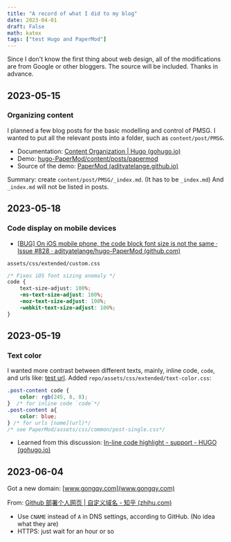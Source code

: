 ```yaml
---
title: "A record of what I did to my blog"
date: 2023-04-01
draft: False
math: katex
tags: ["test Hugo and PaperMod"]
---
```


Since I don't know the first thing about web design, all of the modifications are from Google or other bloggers. The source will be included. Thanks in advance. 

## 2023-05-15 
### Organizing content
I planned a few blog posts for the basic modelling and control of PMSG. I wanted to put all the relevant posts into a folder, such as `content/post/PMSG`. 

- Documentation: [Content Organization | Hugo (gohugo.io)](https://gohugo.io/content-management/organization/)
- Demo: [hugo-PaperMod/content/posts/papermod](https://github.com/adityatelange/hugo-PaperMod/tree/exampleSite/content/posts/papermod)
- Source of the demo: [PaperMod (adityatelange.github.io)](https://adityatelange.github.io/hugo-PaperMod/)

Summary: create `content/post/PMSG/_index.md`. (It has to be `_index.md`) And  `_index.md` will not be listed in posts. 

## 2023-05-18
### Code display on mobile devices
-  [[BUG] On iOS mobile phone, the code block font size is not the same · Issue #828 · adityatelange/hugo-PaperMod (github.com)](https://github.com/adityatelange/hugo-PaperMod/issues/828#issuecomment-1171994855)

`assets/css/extended/custom.css`
```css
/* Fixes iOS font sizing anomaly */
code {
    text-size-adjust: 100%;
    -ms-text-size-adjust: 100%;
    -moz-text-size-adjust: 100%;
    -webkit-text-size-adjust: 100%;
}
```


## 2023-05-19
### Text color
I wanted more contrast between different texts, mainly, inline code, `code`, and urls like: [test url](www.blank.com). 
Added `repo/assets/css/extended/text-color.css`:
```css
.post-content code {
    color: rgb(245, 8, 8);
}  /* for inline code `code`*/
.post-content a{
    color: blue;
} /* for urls [name](url)*/
/* see PaperMod/assets/css/common/post-single.css*/
```
- Learned from this discussion: [In-line code highlight - support - HUGO (gohugo.io)](https://discourse.gohugo.io/t/in-line-code-highlight/43744)

## 2023-06-04
Got a new domain: [www.gongqy.com](www.gongqy.com)

From: [Github 部署个人网页 | 自定义域名 - 知乎 (zhihu.com)](https://zhuanlan.zhihu.com/p/393050270)

- Use `CNAME` instead of `A` in DNS settings, according to GitHub. (No idea what they are)
- HTTPS: just wait for an hour or so